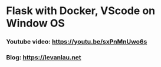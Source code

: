 # Flask with Docker, VScode on Window OS

### Youtube video: https://youtu.be/sxPnMnUwo6s
### Blog: https://levanlau.net
